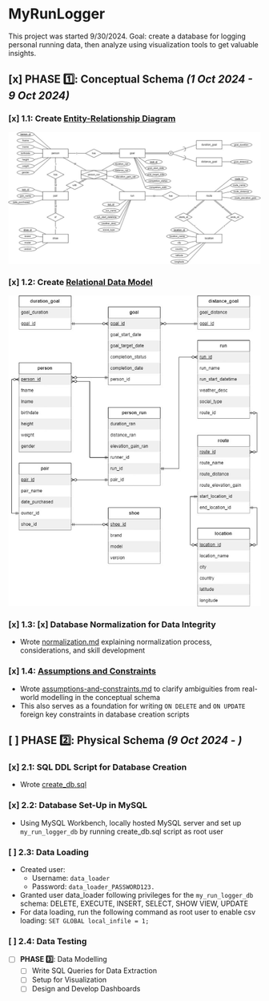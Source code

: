 # MyRunLogger

This project was started 9/30/2024.
Goal: create a database for logging personal running data, then analyze using visualization tools to get valuable insights.

## [x] **PHASE 1️⃣**: Conceptual Schema *(1 Oct 2024 - 9 Oct 2024)*

### [x] 1.1: Create [Entity-Relationship Diagram](conceptual-schema/ERD.jpg)
![MyRunLogger Entity-Relationship-Diagram](https://github.com/wongd1532/MyRunLogger/blob/main/conceptual-schema/ERD.jpg?raw=true)

### [x] 1.2: Create [Relational Data Model](conceptual-schema/relational-data-model.jpg)
![MyRunLogger Relational-Data-Model](https://github.com/wongd1532/MyRunLogger/blob/main/conceptual-schema/relational-data-model.jpg?raw=true)

### [x] 1.3: [x] Database Normalization for Data Integrity
- Wrote [normalization.md](conceptual-schema/normalization.md) explaining normalization process, considerations, and skill development

### [x] 1.4: [Assumptions and Constraints](#assumptions-and-constraints)
- Wrote [assumptions-and-constraints.md](conceptual-schema/assumptions-and-constraints.md) to clarify ambiguities from real-world modelling in the conceptual schema
- This also serves as a foundation for writing `ON DELETE` and `ON UPDATE` foreign key constraints in database creation scripts

## [ ] **PHASE 2️⃣**: Physical Schema *(9 Oct 2024 - )*

### [x] 2.1: SQL DDL Script for Database Creation
- Wrote [create_db.sql](physical-schema/create_db.sql)

### [x] 2.2: Database Set-Up in MySQL
- Using MySQL Workbench, locally hosted MySQL server and set up `my_run_logger_db` by running create_db.sql script as root user

### [ ] 2.3: Data Loading
- Created user:
    - Username: `data_loader`
    - Password: `data_loader_PASSWORD123.`
- Granted user data_loader following privileges for the `my_run_logger_db` schema: DELETE, EXECUTE, INSERT, SELECT, SHOW VIEW, UPDATE
- For data loading, run the following command as root user to enable csv loading: `SET GLOBAL local_infile = 1;`


### [ ] 2.4: Data Testing



- [ ] **PHASE 3️⃣**: Data Modelling
    - [ ] Write SQL Queries for Data Extraction
    - [ ] Setup for Visualization
    - [ ] Design and Develop Dashboards
